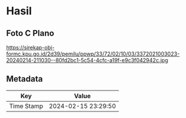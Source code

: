 # Hasil

## Foto C Plano

https://sirekap-obj-formc.kpu.go.id/2d39/pemilu/ppwp/33/72/02/10/03/3372021003023-20240214-211030--80fd2bc1-5c54-4cfc-a19f-e9c3f042942c.jpg


## Metadata

| Key        | Value               |
| ---------- | ------------------- |
| Time Stamp | 2024-02-15 23:29:50 |



